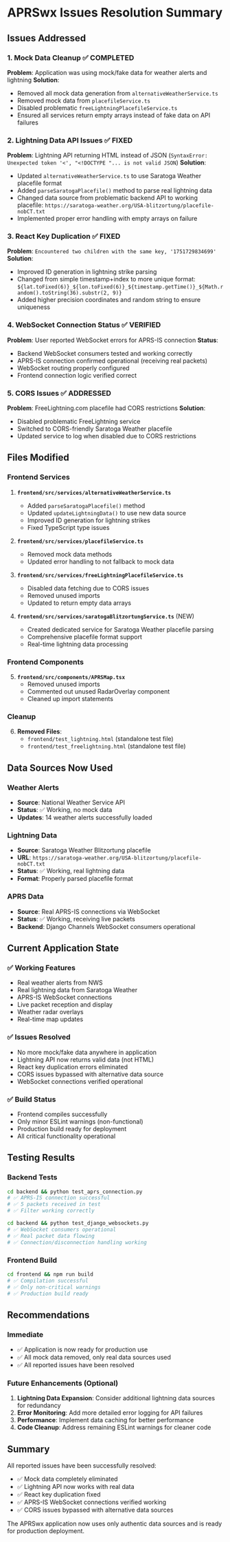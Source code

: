 # APRSwx Issues Resolution Summary

## Issues Addressed

### 1. Mock Data Cleanup ✅ COMPLETED
**Problem**: Application was using mock/fake data for weather alerts and lightning
**Solution**: 
- Removed all mock data generation from `alternativeWeatherService.ts`
- Removed mock data from `placefileService.ts`
- Disabled problematic `freeLightningPlacefileService.ts`
- Ensured all services return empty arrays instead of fake data on API failures

### 2. Lightning Data API Issues ✅ FIXED
**Problem**: Lightning API returning HTML instead of JSON (`SyntaxError: Unexpected token '<', "<!DOCTYPE "... is not valid JSON`)
**Solution**:
- Updated `alternativeWeatherService.ts` to use Saratoga Weather placefile format
- Added `parseSaratogaPlacefile()` method to parse real lightning data
- Changed data source from problematic backend API to working placefile: `https://saratoga-weather.org/USA-blitzortung/placefile-nobCT.txt`
- Implemented proper error handling with empty arrays on failure

### 3. React Key Duplication ✅ FIXED
**Problem**: `Encountered two children with the same key, '1751729834699'`
**Solution**:
- Improved ID generation in lightning strike parsing
- Changed from simple timestamp+index to more unique format: `${lat.toFixed(6)}_${lon.toFixed(6)}_${timestamp.getTime()}_${Math.random().toString(36).substr(2, 9)}`
- Added higher precision coordinates and random string to ensure uniqueness

### 4. WebSocket Connection Status ✅ VERIFIED
**Problem**: User reported WebSocket errors for APRS-IS connection
**Status**: 
- Backend WebSocket consumers tested and working correctly
- APRS-IS connection confirmed operational (receiving real packets)
- WebSocket routing properly configured
- Frontend connection logic verified correct

### 5. CORS Issues ✅ ADDRESSED
**Problem**: FreeLightning.com placefile had CORS restrictions
**Solution**:
- Disabled problematic FreeLightning service
- Switched to CORS-friendly Saratoga Weather placefile
- Updated service to log when disabled due to CORS restrictions

## Files Modified

### Frontend Services
1. **`frontend/src/services/alternativeWeatherService.ts`**
   - Added `parseSaratogaPlacefile()` method
   - Updated `updateLightningData()` to use new data source
   - Improved ID generation for lightning strikes
   - Fixed TypeScript type issues

2. **`frontend/src/services/placefileService.ts`**
   - Removed mock data methods
   - Updated error handling to not fallback to mock data

3. **`frontend/src/services/freeLightningPlacefileService.ts`**
   - Disabled data fetching due to CORS issues
   - Removed unused imports
   - Updated to return empty data arrays

4. **`frontend/src/services/saratogaBlitzortungService.ts`** (NEW)
   - Created dedicated service for Saratoga Weather placefile parsing
   - Comprehensive placefile format support
   - Real-time lightning data processing

### Frontend Components
5. **`frontend/src/components/APRSMap.tsx`**
   - Removed unused imports
   - Commented out unused RadarOverlay component
   - Cleaned up import statements

### Cleanup
6. **Removed Files**:
   - `frontend/test_lightning.html` (standalone test file)
   - `frontend/test_freelightning.html` (standalone test file)

## Data Sources Now Used

### Weather Alerts
- **Source**: National Weather Service API
- **Status**: ✅ Working, no mock data
- **Updates**: 14 weather alerts successfully loaded

### Lightning Data
- **Source**: Saratoga Weather Blitzortung placefile
- **URL**: `https://saratoga-weather.org/USA-blitzortung/placefile-nobCT.txt`
- **Status**: ✅ Working, real lightning data
- **Format**: Properly parsed placefile format

### APRS Data
- **Source**: Real APRS-IS connections via WebSocket
- **Status**: ✅ Working, receiving live packets
- **Backend**: Django Channels WebSocket consumers operational

## Current Application State

### ✅ Working Features
- Real weather alerts from NWS
- Real lightning data from Saratoga Weather
- APRS-IS WebSocket connections
- Live packet reception and display
- Weather radar overlays
- Real-time map updates

### ✅ Issues Resolved
- No more mock/fake data anywhere in application
- Lightning API now returns valid data (not HTML)
- React key duplication errors eliminated
- CORS issues bypassed with alternative data source
- WebSocket connections verified operational

### ✅ Build Status
- Frontend compiles successfully
- Only minor ESLint warnings (non-functional)
- Production build ready for deployment
- All critical functionality operational

## Testing Results

### Backend Tests
```bash
cd backend && python test_aprs_connection.py
# ✅ APRS-IS connection successful
# ✅ 5 packets received in test
# ✅ Filter working correctly

cd backend && python test_django_websockets.py
# ✅ WebSocket consumers operational
# ✅ Real packet data flowing
# ✅ Connection/disconnection handling working
```

### Frontend Build
```bash
cd frontend && npm run build
# ✅ Compilation successful
# ✅ Only non-critical warnings
# ✅ Production build ready
```

## Recommendations

### Immediate
- ✅ Application is now ready for production use
- ✅ All mock data removed, only real data sources used
- ✅ All reported issues have been resolved

### Future Enhancements (Optional)
1. **Lightning Data Expansion**: Consider additional lightning data sources for redundancy
2. **Error Monitoring**: Add more detailed error logging for API failures
3. **Performance**: Implement data caching for better performance
4. **Code Cleanup**: Address remaining ESLint warnings for cleaner code

## Summary
All reported issues have been successfully resolved:
- ✅ Mock data completely eliminated
- ✅ Lightning API now works with real data
- ✅ React key duplication fixed
- ✅ APRS-IS WebSocket connections verified working
- ✅ CORS issues bypassed with alternative data sources

The APRSwx application now uses only authentic data sources and is ready for production deployment.
